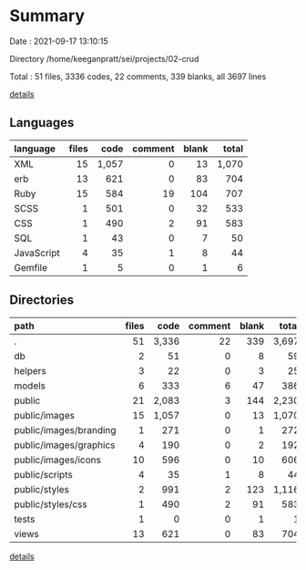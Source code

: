 # Summary

Date : 2021-09-17 13:10:15

Directory /home/keeganpratt/sei/projects/02-crud

Total : 51 files,  3336 codes, 22 comments, 339 blanks, all 3697 lines

[details](details.md)

## Languages
| language | files | code | comment | blank | total |
| :--- | ---: | ---: | ---: | ---: | ---: |
| XML | 15 | 1,057 | 0 | 13 | 1,070 |
| erb | 13 | 621 | 0 | 83 | 704 |
| Ruby | 15 | 584 | 19 | 104 | 707 |
| SCSS | 1 | 501 | 0 | 32 | 533 |
| CSS | 1 | 490 | 2 | 91 | 583 |
| SQL | 1 | 43 | 0 | 7 | 50 |
| JavaScript | 4 | 35 | 1 | 8 | 44 |
| Gemfile | 1 | 5 | 0 | 1 | 6 |

## Directories
| path | files | code | comment | blank | total |
| :--- | ---: | ---: | ---: | ---: | ---: |
| . | 51 | 3,336 | 22 | 339 | 3,697 |
| db | 2 | 51 | 0 | 8 | 59 |
| helpers | 3 | 22 | 0 | 3 | 25 |
| models | 6 | 333 | 6 | 47 | 386 |
| public | 21 | 2,083 | 3 | 144 | 2,230 |
| public/images | 15 | 1,057 | 0 | 13 | 1,070 |
| public/images/branding | 1 | 271 | 0 | 1 | 272 |
| public/images/graphics | 4 | 190 | 0 | 2 | 192 |
| public/images/icons | 10 | 596 | 0 | 10 | 606 |
| public/scripts | 4 | 35 | 1 | 8 | 44 |
| public/styles | 2 | 991 | 2 | 123 | 1,116 |
| public/styles/css | 1 | 490 | 2 | 91 | 583 |
| tests | 1 | 0 | 0 | 1 | 1 |
| views | 13 | 621 | 0 | 83 | 704 |

[details](details.md)